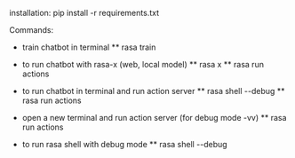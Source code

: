 installation: 
   pip install -r requirements.txt

Commands:
*  train chatbot in terminal
       ** rasa train
       
*  to run chatbot with rasa-x (web, local model)
       ** rasa x
       ** rasa run actions
   
*  to run chatbot in terminal and run action server
       ** rasa shell --debug
       ** rasa run actions
 
-  open a new terminal and run action server (for debug mode -vv)
       ** rasa run actions
       
-  to run rasa shell with debug mode
       ** rasa shell --debug
